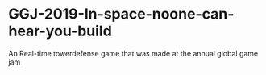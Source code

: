 # GGJ-2019-In-space-noone-can-hear-you-build
An Real-time towerdefense game that was made at the annual global game jam
